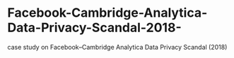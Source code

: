 # Facebook-Cambridge-Analytica-Data-Privacy-Scandal-2018-
case study on Facebook–Cambridge Analytica Data Privacy Scandal (2018)
